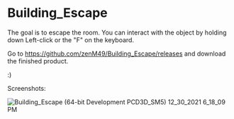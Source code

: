 # Building_Escape
The goal is to escape the room. You can interact with the object by holding down Left-click or the "F" on the keyboard.


Go to https://github.com/zenM49/Building_Escape/releases and download the finished product.

:)

Screenshots:

![Building_Escape (64-bit Development PCD3D_SM5)  12_30_2021 6_18_09 PM](https://user-images.githubusercontent.com/58347499/147793916-50e46d4d-9a1c-4809-8045-3722a11bea69.png)
